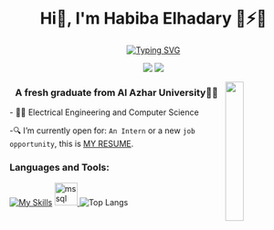 <h1 align="center">Hi👋, I'm Habiba Elhadary 🤗⚡🌱 </h1>
<p align="center">
<a href="https://git.io/typing-svg"><img src="https://readme-typing-svg.herokuapp.com?font=Fira+Code&size=15&pause=1000&color=778899&width=1000&lines=I'm+Habiba+%2C+A+passionate+Software+Engineer+,+Data+Analysis+,+Machinelearning+and+Deeplearning+(+NLP+and+CV+);I+always+have+a+passion+for+problem_solving+and+learning" alt="Typing SVG" /></a>
</p>
<p align="center">
    <a href="https://twitter.com/HabibaElhadary3"><img src="https://img.shields.io/badge/twitter-%231FA1F1?style=flat&logo=twitter&logoColor=white"/></a>
    <a href="https://www.linkedin.com/in/habiba-elhadary-8b6b9a195/"><img src="https://img.shields.io/badge/linkedin-%230177B5?style=flat&logo=linkedin&logoColor=white"/></a>
  </p>
<img src="https://github.com/habibaelhadary/habibaelhadary/blob/master/photo.avif" align="right" width="25%"/>
<h3 align="center">A fresh graduate from  Al Azhar University👩‍🎓</h3>
- 👩‍💻 Electrical Engineering and Computer Science

-🔍 I’m currently open for: `An Intern` or a new `job opportunity`, this is [MY RESUME](https://drive.google.com/file/d/16mXfeBr8prNZGL82QE453-6fZmaonBPD/view?usp=sharing).
<h3 align="left">Languages and Tools:</h3>

[![My Skills](https://skillicons.dev/icons?i=java,cpp,py,github,html,css,postman,stackoverflow,selenium,flask)](https://skillicons.dev)
<a href="https://www.microsoft.com/en-us/sql-server" target="_blank" rel="noreferrer"> <img src="https://www.svgrepo.com/show/303229/microsoft-sql-server-logo.svg" alt="mssql" width="40" height="40"/> </a>
 ![Top Langs](https://github-readme-stats.vercel.app/api/top-langs/?username=habibaelhadary&hide=python&theme=night)
  

